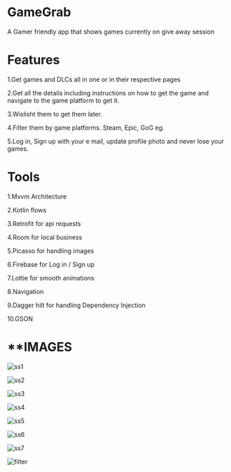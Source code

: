 # GameGrab
A Gamer friendly app that shows games currently on give away session

# **Features**

1.Get games and DLCs all in one or in their respective pages

2.Get all the details including instructions on how to get the game and navigate to the game platform to get it.

3.Wislisht them to get them later.

4.Filter them by game platforms. Steam, Epic, GoG eg.

5.Log in, Sign up with your e mail, update profile photo and never lose your games.

# **Tools**

1.Mvvm Architecture

2.Kotlin flows

3.Retrofit for api requests

4.Room for local business

5.Picasso for handling images

6.Firebase for Log in / Sign up

7.Lottie for smooth animations

8.Navigation 

9.Dagger hilt for handling Dependency Injection

10.GSON

# **IMAGES



![ss1](https://github.com/UgursalOzanARIK/GameGrab/assets/31523135/c6b5cb49-5ef7-42b8-8ad4-7bf7e6deaf61)


![ss2](https://github.com/UgursalOzanARIK/GameGrab/assets/31523135/99ddb994-78ca-423b-9c79-5a42bd8d46a8)


![ss3](https://github.com/UgursalOzanARIK/GameGrab/assets/31523135/8dca52bb-2e1a-4ee4-8147-437e35afa068)


![ss4](https://github.com/UgursalOzanARIK/GameGrab/assets/31523135/3b290a0b-f713-4258-a057-27b2442e681a)


![ss5](https://github.com/UgursalOzanARIK/GameGrab/assets/31523135/134ee903-b6b2-41eb-8c12-76b9067e4f9f)



![ss6](https://github.com/UgursalOzanARIK/GameGrab/assets/31523135/e46d6af3-56a7-4372-a3d4-b101be0cfaf2)


![ss7](https://github.com/UgursalOzanARIK/GameGrab/assets/31523135/b7c3e799-947d-4cc7-88df-c039f19372ad)


![filter](https://github.com/UgursalOzanARIK/GameGrab/assets/31523135/a5497eb8-8d07-4615-86f4-d6cdbfd2f05b)


